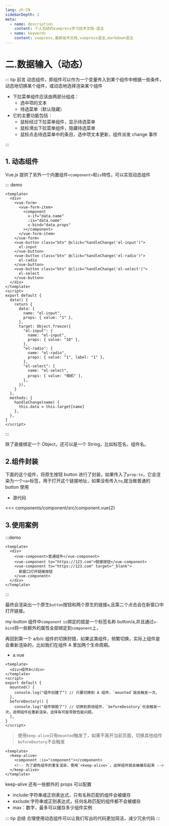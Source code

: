 ```yaml
---
lang: zh-CN
sidebarDepth: 2
meta:
  - name: description
    content: 个人总结的vuepress学习技术文档-语法
  - name: keywords
    content: vuepress,最新技术文档,vuepress语法,markdown语法
---
```


# 二.数据输入（动态）

::: tip 前言
动态组件，即组件可以作为一个变量传入到某个组件中根据一些条件，动态地切换某个组件，或动态地选择渲染某个组件

- 下拉菜单组件应该由两部分组成：
  - 选中项的文本
  - 待选菜单（默认隐藏）
- 它的主要功能包括：
  - 鼠标经过下拉菜单组件，显示待选菜单
  - 鼠标滑出下拉菜单组件，隐藏待选菜单
  - 鼠标点击待选菜单中的条目，选中项文本更新，组件派发 change 事件

:::

## 1. 动态组件

Vue.js 提供了另外一个内置组件`<component>`和`is`特性，可以实现动态组件

::: demo

```vue
<template>
  <div>
    <vue-form>
      <vue-form-item>
        <component
          v-if="data.name"
          :is="data.name"
          v-bind="data.props"
        ></component>
      </vue-form-item>
    </vue-form>
    <vue-button class="btn" @click="handleChange('el-input')">
      el-input
    </vue-button>
    <vue-button class="btn" @click="handleChange('el-radio')">
      el-radio
    </vue-button>
    <vue-button class="btn" @click="handleChange('el-select')">
      el-select
    </vue-button>
  </div>
</template>
<script>
export default {
  data() {
    return {
      data: {
        name: "el-input",
        props: { value: "1" },
      },
      target: Object.freeze({
        "el-input": {
          name: "el-input",
          props: { value: "10" },
        },
        "el-radio": {
          name: "el-radio",
          props: { value: "1", label: "1" },
        },
        "el-select": {
          name: "el-select",
          props: { value: "相机" },
        },
      }),
    }
  },
  methods: {
    handleChange(name) {
      this.data = this.target[name]
    },
  },
}
</script>
```

:::

除了直接绑定一个 Object，还可以是一个 String，比如标签名，组件名。

## 2.组件封装

下面的这个组件，将原生按钮 button 进行了封装，如果传入了`prop:to`，它会渲染为一个`<a>`标签，用于打开这个链接地址，如果没有传入`to`,就当做普通的 button 使用

- 源代码

<<< components/component/src/component.vue{2}

## 3.使用案例

:::demo

```vue
<template>
  <div>
    <vue-component>普通组件</vue-component>
    <vue-component to="https://123.com">链接按钮</vue-component>
    <vue-component to="https://123.com" target="_blank">
      新窗口打开链接按钮
    </vue-component>
  </div>
</template>
```

:::

最终会渲染出一个原生`button`按钮和两个原生的链接`a`,且第二个点击会在新窗口中打开链接。

my-button 组件中`component` `is`绑定的就是一个标签名称 button/a,并且通过`v-bind`将一些额外的属性全部绑定到`component`上，

再回到第一个 a/b/c 组件的切换狩猎，如果这类组件，频繁切换，实际上组件是会重新渲染的，比如我们在组件 A 里加两个生命周期。

- a.vue
  >

```vue {7,10}
<template>
  <div>组件A</div>
</template>
<script>
export default {
  mounted() {
    console.log("组件创建了") // 只要切换到 A 组件，`mounted`就会触发一次，
  },
  beforeDestory() {
    console.log("组件销毁了") // 切换到其他组件，`beforeDesotory`也会触发一次，说明组件在重新渲染，这样有可能导致性能问题。
  },
}
</script>
```

> 使用`keep-alive`只有`mounted`触发了，如果不离开当前页面，切换其他组件`beforeDestory`不会触发

```vue {3}
<template>
  <keep-alive>
    <component :is="component"></component>
    <!-- 为了避免组件的重复渲染，使用`<keep-alive>`，这样组件就会被缓存起来 -->
  </keep-alive>
</template>
```

keep-alive 还有一些额外的 props 可以配置

- include:字符串或正则表达式，只有名称匹配的组件会被缓存
- exclude:字符串或正则表达式，任何名称匹配的组件都不会被缓存
- max：数字，最多可以缓存多少组件实例

::: tip 总结
合理使用动态组件可以让我们写出的代码更加简洁，减少冗余代码
:::

